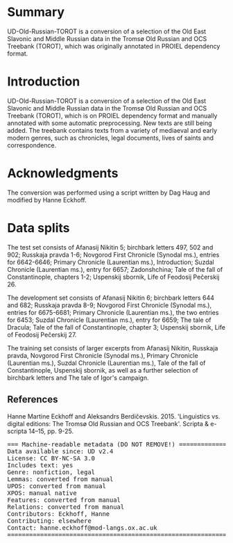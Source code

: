 # Summary

UD-Old-Russian-TOROT is a conversion of a selection of the Old East Slavonic and Middle Russian data in the Tromsø Old Russian and OCS Treebank (TOROT), which was originally annotated in PROIEL dependency format. 

# Introduction

UD-Old-Russian-TOROT is a conversion of a selection of the Old East Slavonic and Middle Russian data in the Tromsø Old Russian and OCS Treebank (TOROT), which is on PROIEL dependency format and manually annotated with some automatic preprocessing. New texts are still being added. The treebank contains texts from a variety of mediaeval and early modern genres, such as chronicles, legal documents, lives of saints and correspondence. 

# Acknowledgments

The conversion was performed using a script written by Dag Haug and modified by Hanne Eckhoff.

# Data splits

The test set consists of Afanasij Nikitin 5; birchbark letters 497, 502 and 902; Russkaja pravda 1-6; Novgorod First Chronicle (Synodal ms.), entries for 6642-6646; Primary Chronicle (Laurentian ms.), Introduction; Suzdal Chronicle (Laurentian ms.), entry for 6657; Zadonshchina; Tale of the fall of Constantinople, chapters 1-2; Uspenskij sbornik, Life of Feodosij Pečerskij 26. 

The development set consists of Afanasij Nikitin 6; birchbark letters 644 and 682; Russkaja pravda 8-9; Novgorod First Chronicle (Synodal ms.), entries for 6675-6681; Primary Chronicle (Laurentian ms.), the two entries for 6453; Suzdal Chronicle (Laurentian ms.), entry for 6659; The tale of Dracula; Tale of the fall of Constantinople, chapter 3; Uspenskij sbornik, Life of Feodosij Pečerskij 27.

The training set consists of larger excerpts from Afanasij Nikitin, Russkaja pravda, Novgorod First Chronicle (Synodal ms.), Primary Chronicle (Laurentian ms.), Suzdal Chronicle (Laurentian ms.), Tale of the fall of Constantinople, Uspenskij sbornik, as well as a further selection of birchbark letters and The tale of Igor's campaign.


## References

Hanne Martine Eckhoff and Aleksandrs Berdičevskis. 2015. 'Linguistics vs. digital editions: The Tromsø Old Russian and OCS Treebank'. Scripta & e-scripta 14–15, pp. 9-25.

<pre>
=== Machine-readable metadata (DO NOT REMOVE!) ================================
Data available since: UD v2.4
License: CC BY-NC-SA 3.0
Includes text: yes
Genre: nonfiction, legal
Lemmas: converted from manual
UPOS: converted from manual
XPOS: manual native
Features: converted from manual
Relations: converted from manual
Contributors: Eckhoff, Hanne
Contributing: elsewhere
Contact: hanne.eckhoff@mod-langs.ox.ac.uk
===============================================================================
</pre>
